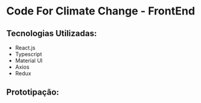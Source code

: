 # Code For Climate Change - FrontEnd
## Tecnologias Utilizadas:

- React.js
- Typescript
- Material UI
- Axios
- Redux

## Prototipação:

